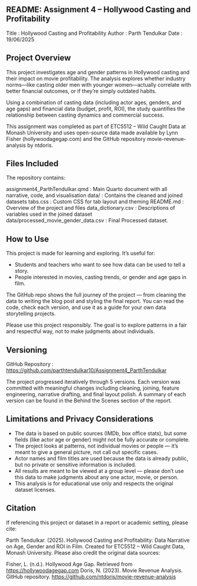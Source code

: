 ## README: Assignment 4 – Hollywood Casting and Profitability ##

Title   : Hollywood Casting and Profitability
Author  : Parth Tendulkar
Date    : 19/06/2025

## Project Overview ##

This project investigates age and gender patterns in Hollywood casting and their impact on movie profitability. The analysis explores whether industry norms—like casting older men with younger women—actually correlate with better financial outcomes, or if they’re simply outdated habits.

Using a combination of casting data (including actor ages, genders, and age gaps) and financial data (budget, profit, ROI), the study quantifies the relationship between casting dynamics and commercial success.

This assignment was completed as part of ETC5512 – Wild Caught Data at Monash University and uses open-source data made available by Lynn Fisher (hollywoodagegap.com) and the GitHub repository movie-revenue-analysis by ntdoris.

## Files Included ##

The repository contains:

assignment4_ParthTendulkar.qmd        : Main Quarto document with all narrative, code, and visualisation
data/                                 : Contains the cleaned and joined datasets
tabs.css                              : Custom CSS for tab layout and theming
README.md                             : Overview of the project and files
data_dictionary.csv                   : Descriptions of variables used in the joined dataset
data/processed_movie_gender_data.csv  : Final Processed dataset.

## How to Use ##

This project is made for learning and exploring. It’s useful for:

- Students and teachers who want to see how data can be used to tell a story.
- People interested in movies, casting trends, or gender and age gaps in film.

The GitHub repo shows the full journey of the project — from cleaning the data to writing the blog post and styling the final report. You can read the code, check each version, and use it as a guide for your own data storytelling projects.

Please use this project responsibly. The goal is to explore patterns in a fair and respectful way, not to make judgments about individuals.

## Versioning ##

GitHub Repository : https://github.com/parthtendulkar10/Assignment4_ParthTendulkar

The project progressed iteratively through 5 versions. Each version was committed with meaningful changes including cleaning, joining, feature engineering, narrative drafting, and final layout polish. A summary of each version can be found in the Behind the Scenes section of the report.

## Limitations and Privacy Considerations ##

- The data is based on public sources (IMDb, box office stats), but some fields (like actor age or gender) might not be fully accurate or complete.
- The project looks at patterns, not individual movies or people — it’s meant to give a general picture, not call out specific cases.
- Actor names and film titles are used because the data is already public, but no private or sensitive information is included.
- All results are meant to be viewed at a group level — please don’t use this data to make judgments about any one actor, movie, or person.
- This analysis is for educational use only and respects the original dataset licenses.

## Citation ##

If referencing this project or dataset in a report or academic setting, please cite:

Parth Tendulkar. (2025). Hollywood Casting and Profitability: Data Narrative on Age, Gender and ROI in Film. Created for ETC5512 – Wild Caught Data, Monash University.
Please also credit the original data sources:

Fisher, L. (n.d.). Hollywood Age Gap. Retrieved from https://hollywoodagegap.com
Doris, N. (2023). Movie Revenue Analysis. GitHub repository. https://github.com/ntdoris/movie-revenue-analysis

